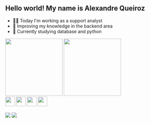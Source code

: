 ## Hello world! My name is Alexandre Queiroz

- 🐱‍👤 Today I'm working as a support analyst
- 🧐 Improving my knowledge in the backend area
- 🤔 Currently studying database and python
<div>
 <img height= "180cm" src= "https://github-readme-stats.vercel.app/api?username=Owaleee&show_icons=true&theme=transparent">
 <img height= "180cm" src= "https://github-readme-stats.vercel.app/api/top-langs/?username=Owaleee&layout=compact&theme=transparent">
</div>

<div>
  <img height= "30cm" src= "https://img.shields.io/badge/Python-14354C?style=for-the-badge&logo=python&logoColor=white">
  <img height= "30cm" src= "https://img.shields.io/badge/JavaScript-323330?style=for-the-badge&logo=javascript&logoColor=F7DF1E">
  <img height= "30cm" src= "https://img.shields.io/badge/HTML5-E34F26?style=for-the-badge&logo=html5&logoColor=white">
  <img height= "30cm" src= "https://img.shields.io/badge/CSS3-1572B6?style=for-the-badge&logo=css3&logoColor=white">
</div><br/>

<div>
 <a href="https://discord.com/channels/@me/1169690431035023543" target="_blank"><img src="https://img.shields.io/badge/Discord-7289DA?style=for-the-badge&logo=discord&logoColor=white](https://discord.com/channels/@me/1169690431035023543" target="_blank"></a>
 <a href="https://www.linkedin.com/in/alexandre-queiroz2001/" target="_blank"><img src="https://img.shields.io/badge/-LinkedIn-%230077B5?style=for-the-badge&logo=linkedin&logoColor=white" target="_blank"></a>
</div>
